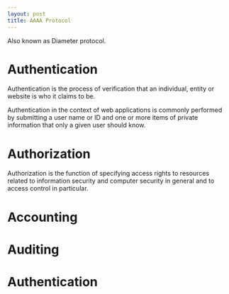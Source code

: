 ```yaml
---
layout: post
title: AAAA Protocol
---
```


Also known as Diameter protocol.

# Authentication

Authentication is the process of verification that an individual, entity or website is who it claims to be. 

Authentication in the context of web applications is commonly performed by submitting a user name or ID and one or more items of private information that only a given user should know.

# Authorization

Authorization is the function of specifying access rights to resources related to information security and computer security in general and to access control in particular. 

# Accounting

# Auditing

# Authentication
